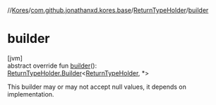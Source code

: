 //[Kores](../../../index.md)/[com.github.jonathanxd.kores.base](../index.md)/[ReturnTypeHolder](index.md)/[builder](builder.md)

# builder

[jvm]\
abstract override fun [builder](builder.md)(): [ReturnTypeHolder.Builder](-builder/index.md)<[ReturnTypeHolder](index.md), *>

This builder may or may not accept null values, it depends on implementation.
